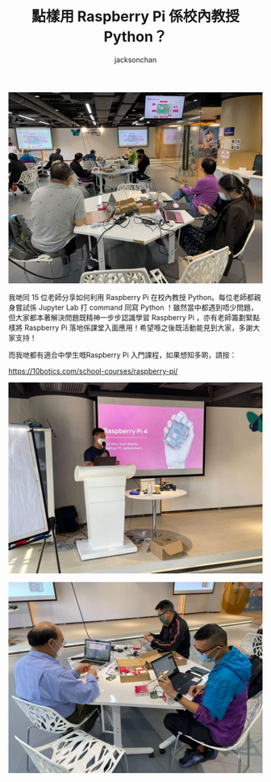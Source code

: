 ﻿---
title: "點樣用 Raspberry Pi 係校內教授 Python？"
publishDate: 2021-11-13
description: "探討如何在校內使用Raspberry Pi教授Python編程，提供實用的教學方法和課程設計建議，幫助學生掌握基礎編程概念。"
featuredImage: "../../assets/images/news/2021-11-13-點樣用raspberry-pi-係校內教授-python/image1.jpeg"
SEOImage: "../../assets/images/news/2021-11-13-點樣用raspberry-pi-係校內教授-python/image1.jpeg"
category: "文章"
tags: []
author: "jacksonchan"
---

![](../../assets/images/news/2021-11-13-點樣用raspberry-pi-係校內教授-python/bee141c4423da838d988f1472d1f558e-1024x768.jpeg)

我哋同 15 位老師分享如何利用 Raspberry Pi 在校內教授 Python。每位老師都親身嘗試係 Jupyter Lab 打 command 同寫 Python ！雖然當中都遇到唔少問題，但大家都本著解決問題既精神一步步認識學習 Raspberry Pi ，亦有老師籌劃緊點樣將 Raspberry Pi 落地係課堂入面應用！希望喺之後既活動能見到大家，多謝大家支持！

而我哋都有適合中學生嘅Raspberry Pi 入門課程，如果想知多啲，請按：

https://10botics.com/school-courses/raspberry-pi/

![](../../assets/images/news/2021-11-13-點樣用raspberry-pi-係校內教授-python/6453b7fb00d2b5d9882dd92acc5d1a72-1024x768.jpeg)

![](../../assets/images/news/2021-11-13-點樣用raspberry-pi-係校內教授-python/070d75fc19489a30703984bfa6c5edef-1024x768.jpeg)
